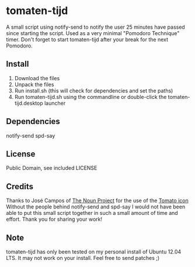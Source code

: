 tomaten-tijd
============

A small script using notify-send to notify the user 25 minutes have passed since starting the script. 
Used as a very minimal "Pomodoro Technique" timer. Don't forget to start tomaten-tijd after your break for the
next Pomodoro.

## Install ##

1. Download the files 
2. Unpack the files 
3. Run install.sh (this will check for dependencies and set the paths)
4. Run tomaten-tijd.sh using the commandline or double-click the tomaten-tijd.desktop launcher

## Dependencies ##

notify-send 
spd-say

## License ##
Public Domain, see included LICENSE

## Credits ##

Thanks to José Campos of [The Noun Project](http://thenounproject.com) for the use of the [Tomato icon](http://thenounproject.com/term/tomato/15790/)
Without the people behind notify-send and spd-say I would not have been able to put this small script together in such a small amount of time and effort. Thank you for sharing your work!

## Note ##
tomaten-tijd has only been tested on my personal install of Ubuntu 12.04 LTS. It may not work on your install. 
Feel free to send patches ;)
